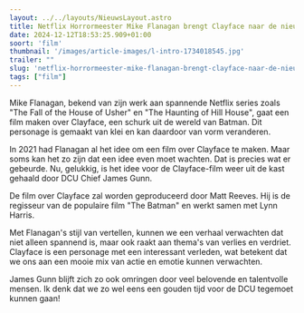 ```yaml
---
layout: ../../layouts/NieuwsLayout.astro
title: Netflix Horrormeester Mike Flanagan brengt Clayface naar de nieuwe DCU
date: 2024-12-12T18:53:25.909+01:00
soort: 'film'
thumbnail: '/images/article-images/l-intro-1734018545.jpg'
trailer: ""
slug: 'netflix-horrormeester-mike-flanagan-brengt-clayface-naar-de-nieuwe-dcu'
tags: ["film"]
---
```


Mike Flanagan, bekend van zijn werk aan spannende Netflix series zoals "The Fall
of the House of Usher" en "The Haunting of Hill House", gaat een film maken over
Clayface, een schurk uit de wereld van Batman. Dit personage is gemaakt van klei
en kan daardoor van vorm veranderen.

In 2021 had Flanagan al het idee om een film over Clayface te maken. Maar soms
kan het zo zijn dat een idee even moet wachten. Dat is precies wat er gebeurde.
Nu, gelukkig, is het idee voor de Clayface-film weer uit de kast gehaald door
DCU Chief James Gunn.

De film over Clayface zal worden geproduceerd door Matt Reeves. Hij is de
regisseur van de populaire film "The Batman" en werkt samen met Lynn Harris.

Met Flanagan's stijl van vertellen, kunnen we een verhaal verwachten dat niet
alleen spannend is, maar ook raakt aan thema's van verlies en verdriet. Clayface
is een personage met een interessant verleden, wat betekent dat we ons aan een
mooie mix van actie en emotie kunnen verwachten.

James Gunn blijft zich zo ook omringen door veel belovende en talentvolle
mensen. Ik denk dat we zo wel eens een gouden tijd voor de DCU tegemoet kunnen
gaan!